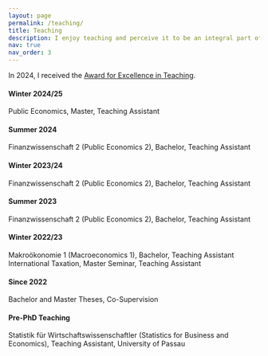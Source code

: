 ```yaml
---
layout: page
permalink: /teaching/
title: Teaching
description: I enjoy teaching and perceive it to be an integral part of the academic journey.
nav: true
nav_order: 3
---
```


In 2024, I received the [Award for Excellence in Teaching](https://www.econ.lmu.de/de/aktuelles/news/2024-award-for-excellence-in-teaching.html).

#### Winter 2024/25

Public Economics, Master, Teaching Assistant

#### Summer 2024

Finanzwissenschaft 2 (Public Economics 2), Bachelor, Teaching Assistant

#### Winter 2023/24

Finanzwissenschaft 2 (Public Economics 2), Bachelor, Teaching Assistant

#### Summer 2023

Finanzwissenschaft 2 (Public Economics 2), Bachelor, Teaching Assistant

#### Winter 2022/23

Makroökonomie 1 (Macroeconomics 1), Bachelor, Teaching Assistant  
International Taxation, Master Seminar, Teaching Assistant

#### Since 2022

Bachelor and Master Theses, Co-Supervision

#### Pre-PhD Teaching

Statistik für Wirtschaftswissenschaftler (Statistics for Business and Economics), Teaching Assistant, University of Passau
